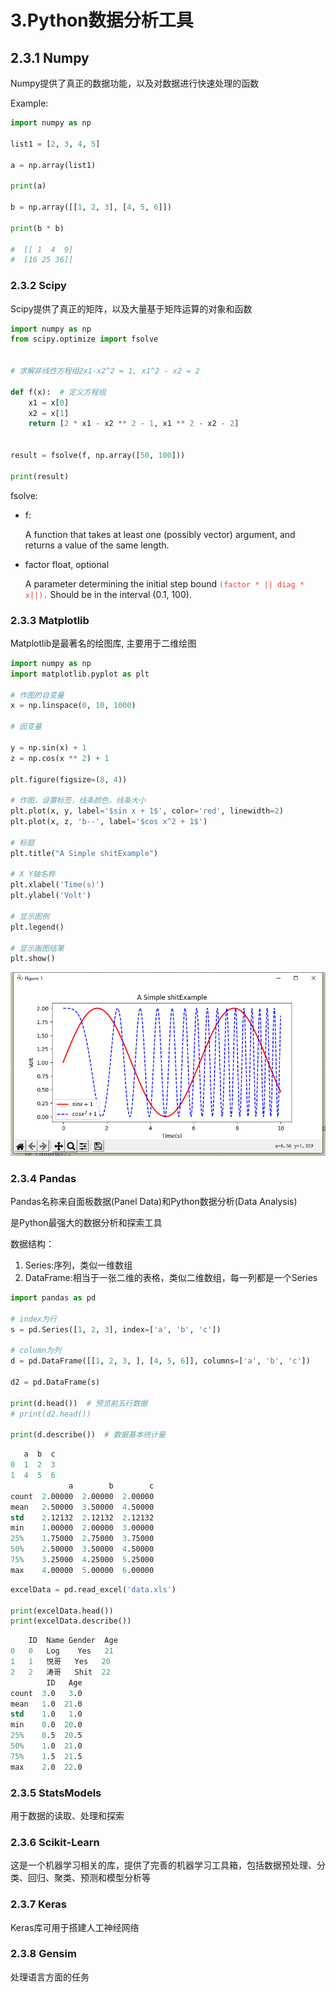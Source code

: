 # 3.Python数据分析工具

## 2.3.1 Numpy

Numpy提供了真正的数据功能，以及对数据进行快速处理的函数

Example:

```py
import numpy as np

list1 = [2, 3, 4, 5]

a = np.array(list1)

print(a)

b = np.array([[1, 2, 3], [4, 5, 6]])

print(b * b)

#  [[ 1  4  9]
#  [16 25 36]]
```

### 2.3.2 Scipy

Scipy提供了真正的矩阵，以及大量基于矩阵运算的对象和函数

```py
import numpy as np
from scipy.optimize import fsolve


# 求解非线性方程组2x1-x2^2 = 1, x1^2 - x2 = 2

def f(x):  # 定义方程组
    x1 = x[0]
    x2 = x[1]
    return [2 * x1 - x2 ** 2 - 1, x1 ** 2 - x2 - 2]


result = fsolve(f, np.array([50, 100]))

print(result)
```

fsolve:

- f:

    A function that takes at least one (possibly vector) argument, and returns a value of the same length.
- factor float, optional

    A parameter determining the initial step bound <code style="color:#ea4335">(factor \* || diag \* x||).</code> Should be in the interval (0.1, 100).

### 2.3.3 Matplotlib

Matplotlib是最著名的绘图库, 主要用于二维绘图

```py
import numpy as np
import matplotlib.pyplot as plt

# 作图的自变量
x = np.linspace(0, 10, 1000)

# 因变量

y = np.sin(x) + 1
z = np.cos(x ** 2) + 1

plt.figure(figsize=(8, 4))

# 作图，设置标签，线条颜色，线条大小
plt.plot(x, y, label='$sin x + 1$', color='red', linewidth=2)
plt.plot(x, z, 'b--', label='$cos x^2 + 1$')

# 标题
plt.title("A Simple shitExample")

# X Y轴名称
plt.xlabel('Time(s)')
plt.ylabel('Volt')

# 显示图例
plt.legend()

# 显示画图结果
plt.show()
```

![20220106173131](https://raw.githubusercontent.com/Logible/Image/main/note_image/20220106173131.png)

### 2.3.4 Pandas

Pandas名称来自面板数据(Panel Data)和Python数据分析(Data Analysis)

是Python最强大的数据分析和探索工具

数据结构：

1. Series:序列，类似一维数组
2. DataFrame:相当于一张二维的表格，类似二维数组，每一列都是一个Series

```py
import pandas as pd

# index为行
s = pd.Series([1, 2, 3], index=['a', 'b', 'c'])

# column为列
d = pd.DataFrame([[1, 2, 3, ], [4, 5, 6]], columns=['a', 'b', 'c'])

d2 = pd.DataFrame(s)

print(d.head())  # 预览前五行数据
# print(d2.head())

print(d.describe())  # 数据基本统计量
```

```s
   a  b  c
0  1  2  3
1  4  5  6
             a        b        c
count  2.00000  2.00000  2.00000
mean   2.50000  3.50000  4.50000
std    2.12132  2.12132  2.12132
min    1.00000  2.00000  3.00000
25%    1.75000  2.75000  3.75000
50%    2.50000  3.50000  4.50000
75%    3.25000  4.25000  5.25000
max    4.00000  5.00000  6.00000
```

```py
excelData = pd.read_excel('data.xls')

print(excelData.head())
print(excelData.describe())
```

```s
    ID  Name Gender  Age
0   0   Log    Yes   21
1   1   悦哥   Yes   20
2   2   涛哥   Shit  22
        ID   Age
count  3.0   3.0
mean   1.0  21.0
std    1.0   1.0
min    0.0  20.0
25%    0.5  20.5
50%    1.0  21.0
75%    1.5  21.5
max    2.0  22.0
```

### 2.3.5 StatsModels

用于数据的读取、处理和探索

### 2.3.6 Scikit-Learn

这是一个机器学习相关的库，提供了完善的机器学习工具箱，包括数据预处理、分类、回归、聚类、预测和模型分析等

### 2.3.7 Keras

Keras库可用于搭建人工神经网络

### 2.3.8 Gensim

处理语言方面的任务
